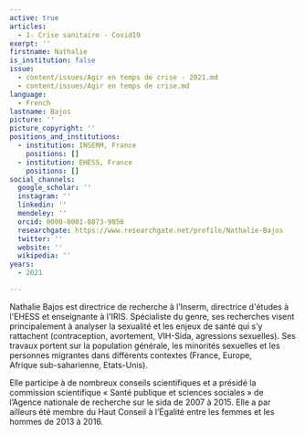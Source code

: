 ```yaml
---
active: true
articles:
  - 1- Crise sanitaire - Covid19
exerpt: ''
firstname: Nathalie
is_institution: false
issue:
  - content/issues/Agir en temps de crise - 2021.md
  - content/issues/Agir en temps de crise.md
language:
  - French
lastname: Bajos
picture: ''
picture_copyright: ''
positions_and_institutions:
  - institution: INSERM, France
    positions: []
  - institution: EHESS, France
    positions: []
social_channels:
  google_scholar: ''
  instagram: ''
  linkedin: ''
  mendeley: ''
  orcid: 0000-0001-8073-9056
  researchgate: https://www.researchgate.net/profile/Nathalie-Bajos
  twitter: ''
  website: ''
  wikipedia: ''
years:
  - 2021

---
```

Nathalie Bajos est directrice de recherche à l’Inserm, directrice d'études à l'EHESS et enseignante à l'IRIS. Spécialiste du genre, ses recherches visent principalement à analyser la sexualité et les enjeux de santé qui s’y rattachent (contraception, avortement, VIH-Sida, agressions sexuelles). Ses travaux portent sur la population générale, les minorités sexuelles et les personnes migrantes dans différents contextes (France, Europe,  
 Afrique sub-saharienne, Etats-Unis).

Elle participe à de nombreux conseils scientifiques et a présidé la commission scientifique « Santé publique et sciences sociales » de l’Agence nationale de recherche sur le sida de 2007 à 2015. Elle a par ailleurs été membre du Haut Conseil à l’Égalité entre les femmes et les hommes de 2013 à 2016.